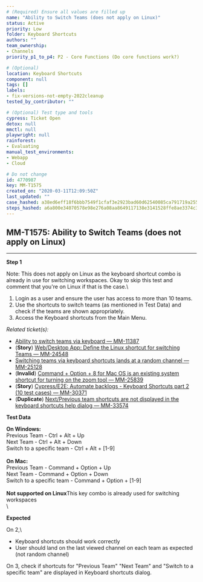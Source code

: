 ```yaml
---
# (Required) Ensure all values are filled up
name: "Ability to Switch Teams (does not apply on Linux)"
status: Active
priority: Low
folder: Keyboard Shortcuts
authors: ""
team_ownership: 
- Channels
priority_p1_to_p4: P2 - Core Functions (Do core functions work?)

# (Optional)
location: Keyboard Shortcuts
component: null
tags: []
labels: 
- fix-versions-not-empty-2022cleanup
tested_by_contributor: ""

# (Optional) Test type and tools
cypress: Ticket Open
detox: null
mmctl: null
playwright: null
rainforest: 
- Evaluating
manual_test_environments:
- Webapp
- Cloud

# Do not change
id: 4770987
key: MM-T1575
created_on: "2020-03-11T12:09:50Z"
last_updated: ""
case_hashed: a38ed6eff18f6bbb7549f1cfaf3e2923bad60d62540085ca791719a255688c94e9fea622e640d3adb22f9092e9b7c7a4
steps_hashed: a6a800e34070578e98e276a08aa8649117138e3141528ffe8ae3374c336f591d7f869a82fd2798eafe56220e18a91e2d
---
```


<!-- (Auto-generated) Based on frontmatter's "key" and "name" -->

## MM-T1575: Ability to Switch Teams (does not apply on Linux)

---

**Step 1**

Note: This does not apply on Linux as the keyboard shortcut combo is already in use for switching workspaces. Okay to skip this test and comment that you're on Linux if that is the case.\\

1. Login as a user and ensure the user has access to more than 10 teams.
2. Use the shortcuts to switch teams (as mentioned in Test Data) and check if the teams are shown appropriately.
3. Access the Keyboard shortcuts from the Main Menu.

_Related ticket(s):_

- [Ability to switch teams via keyboard — MM-11387](https://mattermost.atlassian.net/browse/MM-11387)
- (**Story**) [Web/Desktop App: Define the Linux shortcut for switching Teams — MM-24548](https://mattermost.atlassian.net/browse/MM-24548)
- [Switching teams via keyboard shortcuts lands at a random channel — MM-25128](https://mattermost.atlassian.net/browse/MM-25128)
- (**Invalid**) [Command + Option + 8 for Mac OS is an existing system shortcut for turning on the zoom tool — MM-25839](https://mattermost.atlassian.net/browse/MM-25839)
- (**Story**) [Cypress/E2E: Automate backlogs - Keyboard Shortcuts part 2 (10 test cases) — MM-30371](https://mattermost.atlassian.net/browse/MM-30371)
- (**Duplicate**) [Next/Previous team shortcuts are not displayed in the keyboard shortcuts help dialog — MM-33574](https://mattermost.atlassian.net/browse/MM-33574)

**Test Data**

**On Windows:**\
Previous Team - Ctrl + Alt + Up\
Next Team - Ctrl + Alt + Down\
Switch to a specific team - Ctrl + Alt + \[1-9]\
\
**On Mac:**\
Previous Team - Command + Option + Up\
Next Team - Command + Option + Down\
Switch to a specific team - Command + Option + \[1-9]\
\
**Not supported on Linux**This key combo is already used for switching workspaces\
\\

**Expected**

On 2,\\

- Keyboard shortcuts should work correctly
- User should land on the last viewed channel on each team as expected (not random channel)

On 3, check if shortcuts for "Previous Team" "Next Team" and "Switch to a specific team" are displayed in Keyboard shortcuts dialog.
